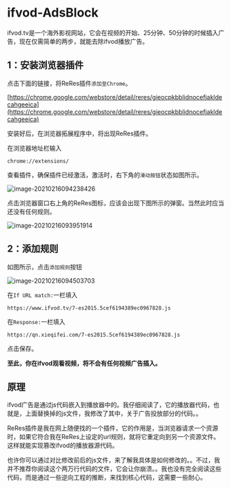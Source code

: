 # ifvod-AdsBlock

ifvod.tv是一个海外影视网站，它会在视频的开始、25分钟、50分钟的时候插入广告，现在仅需简单的两步，就能去除ifvod播放广告。

## 1：安装浏览器插件

点击下面的链接，将ReRes插件`添加至Chrome`。

[https://chrome.google.com/webstore/detail/reres/gieocpkbblidnocefjakldecahgeeica](https://chrome.google.com/webstore/detail/reres/gieocpkbblidnocefjakldecahgeeica)

安装好后，在浏览器拓展程序中，将出现ReRes插件。

在浏览器地址栏输入

```
chrome://extensions/
```

查看插件，确保插件已经激活，激活时，右下角的`滑动按钮`状态如图所示。

![image-20210216094238426](https://i.loli.net/2021/02/16/JsmNcldYvGoenX9.png)

点击浏览器窗口右上角的ReRes图标，应该会出现下图所示的弹窗。当然此时应当还没有任何规则。

![image-20210216093951914](https://i.loli.net/2021/02/16/3OHyDYPJz1WrvCb.png)

## 2：添加规则

如图所示，点击`添加规则`按钮

![image-20210216094503703](https://i.loli.net/2021/02/16/guW3XIzaKTricwv.png)

在`If URL match:`一栏填入

```
https://www.ifvod.tv/7-es2015.5cef6194389ec0967828.js
```

在`Response:`一栏填入

```
https://qn.xieqifei.com/7-es2015.5cef6194389ec0967828.js
```

点击保存。

**至此，你在ifvod观看视频，将不会有任何视频广告插入。**

## 原理

ifvod广告是通过js代码嵌入到播放器中的。我仔细阅读了，它的播放器代码，也就是，上面替换掉的js文件，我修改了其中，关于广告投放部分的代码。。

ReRes插件是我在网上随便找的一个插件，它的作用是，当浏览器请求一个资源时，如果它符合我在ReRes上设定的url规则，就将它重定向到另一个资源文件。这样就能实现篡改ifvod的播放器源代码。

也许你可以通过对比修改前后的js文件，来了解我具体是如何修改的。。不过，我并不推荐你阅读这个两万行代码的文件，它会让你崩溃。。我也没有完全阅读这些代码，而是通过一些逆向工程的推断，来找到核心代码，这需要一些耐心。
